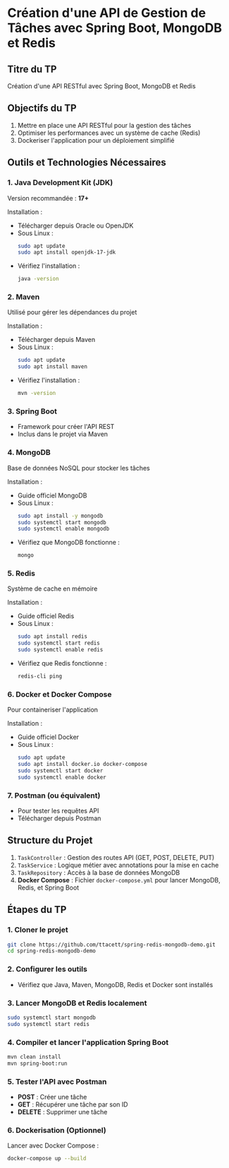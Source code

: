 # Création d'une API de Gestion de Tâches avec Spring Boot, MongoDB et Redis

## Titre du TP
Création d'une API RESTful avec Spring Boot, MongoDB et Redis

## Objectifs du TP
1. Mettre en place une API RESTful pour la gestion des tâches
2. Optimiser les performances avec un système de cache (Redis)
3. Dockeriser l'application pour un déploiement simplifié

## Outils et Technologies Nécessaires

### 1. Java Development Kit (JDK)
Version recommandée : **17+**

Installation :
- Télécharger depuis Oracle ou OpenJDK
- Sous Linux :
  ```bash
  sudo apt update
  sudo apt install openjdk-17-jdk
  ```
- Vérifiez l'installation :
  ```bash
  java -version
  ```

### 2. Maven
Utilisé pour gérer les dépendances du projet

Installation :
- Télécharger depuis Maven
- Sous Linux :
  ```bash
  sudo apt update
  sudo apt install maven
  ```
- Vérifiez l'installation :
  ```bash
  mvn -version
  ```

### 3. Spring Boot
- Framework pour créer l'API REST
- Inclus dans le projet via Maven

### 4. MongoDB
Base de données NoSQL pour stocker les tâches

Installation :
- Guide officiel MongoDB
- Sous Linux :
  ```bash
  sudo apt install -y mongodb
  sudo systemctl start mongodb
  sudo systemctl enable mongodb
  ```
- Vérifiez que MongoDB fonctionne :
  ```bash
  mongo
  ```

### 5. Redis
Système de cache en mémoire

Installation :
- Guide officiel Redis
- Sous Linux :
  ```bash
  sudo apt install redis
  sudo systemctl start redis
  sudo systemctl enable redis
  ```
- Vérifiez que Redis fonctionne :
  ```bash
  redis-cli ping
  ```

### 6. Docker et Docker Compose
Pour containeriser l'application

Installation :
- Guide officiel Docker
- Sous Linux :
  ```bash
  sudo apt update
  sudo apt install docker.io docker-compose
  sudo systemctl start docker
  sudo systemctl enable docker
  ```

### 7. Postman (ou équivalent)
- Pour tester les requêtes API
- Télécharger depuis Postman

## Structure du Projet
1. `TaskController` : Gestion des routes API (GET, POST, DELETE, PUT)
2. `TaskService` : Logique métier avec annotations pour la mise en cache
3. `TaskRepository` : Accès à la base de données MongoDB
4. **Docker Compose** : Fichier `docker-compose.yml` pour lancer MongoDB, Redis, et Spring Boot

## Étapes du TP

### 1. Cloner le projet
```bash
git clone https://github.com/ttacett/spring-redis-mongodb-demo.git
cd spring-redis-mongodb-demo
```

### 2. Configurer les outils
- Vérifiez que Java, Maven, MongoDB, Redis et Docker sont installés

### 3. Lancer MongoDB et Redis localement
```bash
sudo systemctl start mongodb
sudo systemctl start redis
```

### 4. Compiler et lancer l'application Spring Boot
```bash
mvn clean install
mvn spring-boot:run
```

### 5. Tester l'API avec Postman
- **POST** : Créer une tâche
- **GET** : Récupérer une tâche par son ID
- **DELETE** : Supprimer une tâche

### 6. Dockerisation (Optionnel)
Lancer avec Docker Compose :
```bash
docker-compose up --build
```
